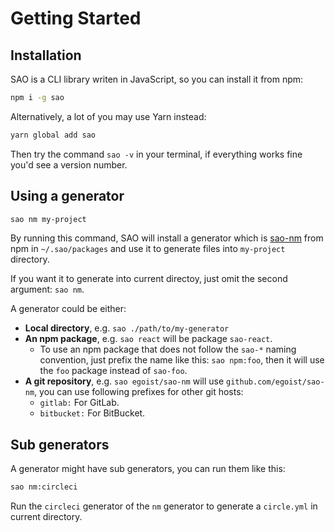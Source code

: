 # Getting Started

## Installation

SAO is a CLI library writen in JavaScript, so you can install it from npm:

```bash
npm i -g sao
```

Alternatively, a lot of you may use Yarn instead:

```bash
yarn global add sao
```

Then try the command `sao -v` in your terminal, if everything works fine you'd see a version number.

## Using a generator

```bash
sao nm my-project
```

By running this command, SAO will install a generator which is [sao-nm](https://npm.im/sao-nm) from npm in `~/.sao/packages` and use it to generate files into `my-project` directory.

If you want it to generate into current directoy, just omit the second argument: `sao nm`.

A generator could be either:

- __Local directory__, e.g. `sao ./path/to/my-generator`
- __An npm package__, e.g. `sao react` will be package `sao-react`.
  - To use an npm package that does not follow the `sao-*` naming convention, just prefix the name like this: `sao npm:foo`, then it will use the `foo` package instead of `sao-foo`.
- __A git repository__, e.g. `sao egoist/sao-nm` will use `github.com/egoist/sao-nm`, you can use following prefixes for other git hosts:
  - `gitlab:` For GitLab.
  - `bitbucket:` For BitBucket.

## Sub generators

A generator might have sub generators, you can run them like this:

```bash
sao nm:circleci
```

Run the `circleci` generator of the `nm` generator to generate a `circle.yml` in current directory.
